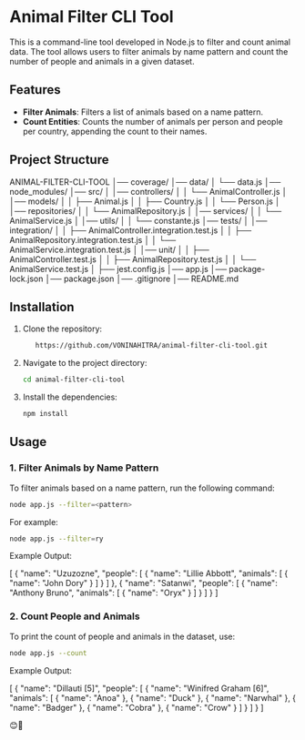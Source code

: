 
# Animal Filter CLI Tool 

This is a command-line tool developed in Node.js to filter and count animal data. The tool allows users to filter animals by name pattern and count the number of people and animals in a given dataset.

## Features

- **Filter Animals**: Filters a list of animals based on a name pattern.
- **Count Entities**: Counts the number of animals per person and people per country, appending the count to their names.

## Project Structure

ANIMAL-FILTER-CLI-TOOL
│── coverage/
│── data/
│   └── data.js
│── node_modules/
│── src/
│   │── controllers/
│   │   └── AnimalController.js
│   │── models/
│   │   ├── Animal.js
│   │   ├── Country.js
│   │   └── Person.js
│   │── repositories/
│   │   └── AnimalRepository.js
│   │── services/
│   │   └── AnimalService.js
│   │── utils/
│   │   └── constante.js
│── tests/
│   │── integration/
│   │   ├── AnimalController.integration.test.js
│   │   ├── AnimalRepository.integration.test.js
│   │   └── AnimalService.integration.test.js
│   │── unit/
│   │   ├── AnimalController.test.js
│   │   ├── AnimalRepository.test.js
│   │   └── AnimalService.test.js
│   ├── jest.config.js
│── app.js
│── package-lock.json
│── package.json
│── .gitignore
│── README.md


## Installation

1. Clone the repository:
    ```bash
       https://github.com/VONINAHITRA/animal-filter-cli-tool.git
    ```

2. Navigate to the project directory:
    ```bash
    cd animal-filter-cli-tool
    ```

3. Install the dependencies:
    ```bash
    npm install
    ```

## Usage

### 1. Filter Animals by Name Pattern

To filter animals based on a name pattern, run the following command:

```bash
node app.js --filter=<pattern>
```
For example:

```bash
node app.js --filter=ry
```
Example Output:

[
  {
    "name": "Uzuzozne",
    "people": [
      {
        "name": "Lillie Abbott",
        "animals": [
          {
            "name": "John Dory"
          }
        ]
      }
    ]
  },
  {
    "name": "Satanwi",
    "people": [
      {
        "name": "Anthony Bruno",
        "animals": [
          {
            "name": "Oryx"
          }
        ]
      }
    ]
  }
]

### 2. Count People and Animals

To print the count of people and animals in the dataset, use:

```bash
node app.js --count
```
Example Output:

[
  {
    "name": "Dillauti [5]",
    "people": [
      {
        "name": "Winifred Graham [6]",
        "animals": [
          { "name": "Anoa" },
          { "name": "Duck" },
          { "name": "Narwhal" },
          { "name": "Badger" },
          { "name": "Cobra" },
          { "name": "Crow" }
        ]
      }
    ]
  }
]

😊🚀